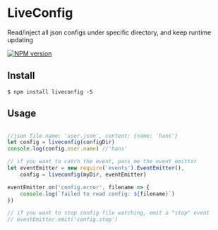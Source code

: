 # LiveConfig
Read/inject all json configs under specific directory, and keep runtime updating

[![NPM version][npm-image]][npm-url]

## Install
```
$ npm install liveconfig -S
```

## Usage

```js

//json file name: 'user.json', content: {name: 'hans'}
let config = liveconfig(configDir)
console.log(config.user.name) //'hans'

// if you want to catch the event, pass me the event emittor
let eventEmitter = new require('events').EventEmitter(),
    config = liveconfig(myDir, eventEmitter)

eventEmitter.on('config.error', filename => {
    console.log(`failed to read config: ${filename}`)
})

// if you want to stop config file watching, emit a "stop" event
// eventEmitter.emit('config.stop')

```

[npm-image]: https://img.shields.io/npm/v/liveconfig.svg?style=flat-square
[npm-url]: https://www.npmjs.com/package/liveconfig